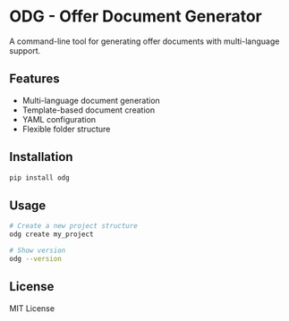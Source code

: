 # ODG - Offer Document Generator

A command-line tool for generating offer documents with multi-language support.

## Features

- Multi-language document generation
- Template-based document creation
- YAML configuration
- Flexible folder structure

## Installation

```bash
pip install odg
```

## Usage

```bash
# Create a new project structure
odg create my_project

# Show version
odg --version
```

## License

MIT License
